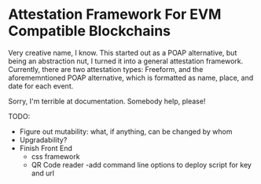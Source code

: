 # Attestation Framework For EVM Compatible Blockchains
Very creative name, I know.  This started out as a POAP alternative, but being an abstraction nut, I turned it into a general attestation framework.  Currently, there are two attestation types:  Freeform, and the aforememntioned POAP alternative, which is formatted as name, place, and date for each event.

Sorry, I'm terrible at documentation.  Somebody help, please!

TODO:

- Figure out mutability:  what, if anything, can be changed by whom
- Upgradability?  
- Finish Front End
    - css framework
    - QR Code reader
-add command line options to deploy script for key and url
